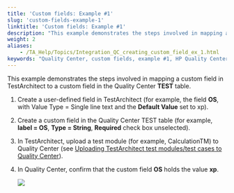 ```yaml
--- 
title: 'Custom fields: Example #1'
slug: 'custom-fields-example-1'
linktitle: 'Custom fields: Example #1'
description: "This example demonstrates the steps involved in mapping a custom field in TestArchitect to a custom field in the Quality Center TEST table."
weight: 2
aliases: 
    - /TA_Help/Topics/Integration_QC_creating_custom_field_ex_1.html
keywords: "Quality Center, custom fields, example #1, HP Quality Center, example #1, integration, custom fields, example #1"
---
```


This example demonstrates the steps involved in mapping a custom field in TestArchitect to a custom field in the Quality Center **TEST** table.

1.  Create a user-defined field in TestArchitect \(for example, the field **OS**, with Value Type = Single line text and the **Default Value** set to xp\).

2.  Create a custom field in the Quality Center TEST table \(for example, **label = OS**, **Type = String**, **Required** check box unselected\).

3.  In TestArchitect, upload a test module \(for example, CalculationTM\) to Quality Center \(see [Uploading TestArchitect test modules/test cases to Quality Center](/TA_Help/Topics/Integration_QC_test_development_step_2.html)\).

4.  In Quality Center, confirm that the custom field **OS** holds the value **xp**.

    ![](/images/TA_Help/Images/QC_custom_field_ex_1.png)





